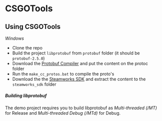 # CSGOTools


## Using CSGOTools
*Windows*

* Clone the repo
* Build the project `libprotobuf` from `protobuf` folder (it should be `protobuf-2.5.0`)
* Download the [Protobuf Compiler](https://github.com/google/protobuf/releases/download/v2.5.0/protoc-2.5.0-win32.zip) and put the content on the protoc folder
* Run the `make_cc_protos.bat` to compile the proto's
* Download the the [Steamworks SDK](https://partner.steamgames.com) and extract the content to the `steamworks_sdk` folder

##### Building libprotobuf
The demo project requires you to build libprotobuf as *Multi-threaded (/MT)* for Release 
and *Multi-threaded Debug (/MTd)* for Debug.

